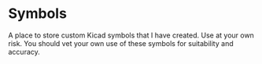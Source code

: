 # Symbols
A place to store custom Kicad symbols that I have created. Use at your own risk. You should vet your own use of these symbols for suitability and accuracy.
